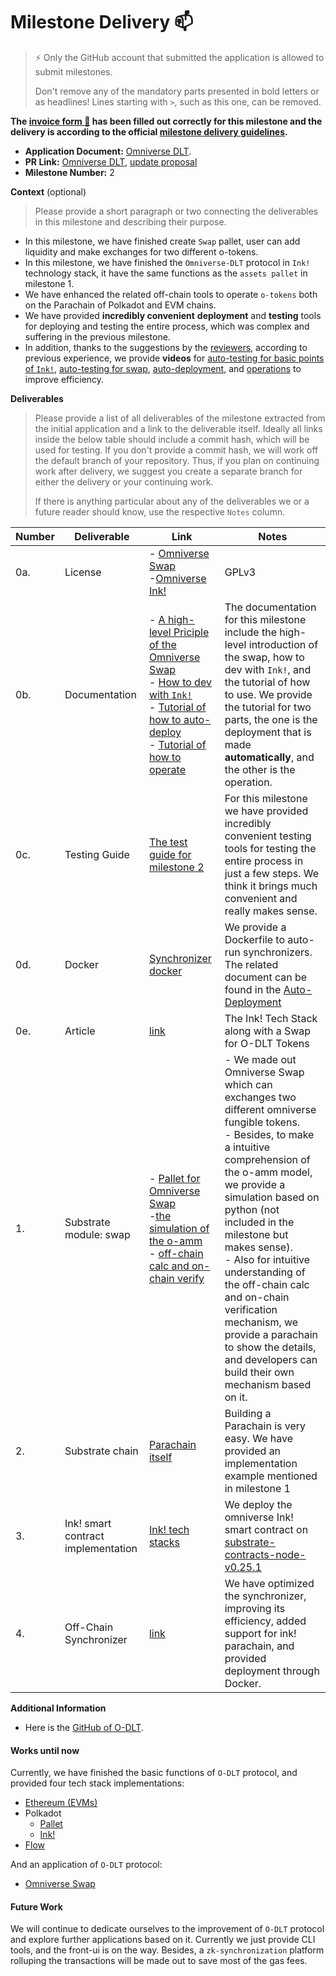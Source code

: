 # Milestone Delivery :mailbox:

> ⚡ Only the GitHub account that submitted the application is allowed to submit milestones.
>
> Don't remove any of the mandatory parts presented in bold letters or as headlines! Lines starting with `>`, such as this one, can be removed.

**The [invoice form :pencil:](https://docs.google.com/forms/d/e/1FAIpQLSfmNYaoCgrxyhzgoKQ0ynQvnNRoTmgApz9NrMp-hd8mhIiO0A/viewform) has been filled out correctly for this milestone and the delivery is according to the official [milestone delivery guidelines](https://github.com/w3f/Grants-Program/blob/master/docs/milestone-deliverables-guidelines.md).**

- **Application Document:** [Omniverse DLT](https://github.com/w3f/Grants-Program/blob/master/applications/Omniverse%20DLT.md).
- **PR Link:** [Omniverse DLT](https://github.com/w3f/Grants-Program/pull/1431), [update proposal](https://github.com/w3f/Grants-Program/pull/1475)
- **Milestone Number:** 2

**Context** (optional)

> Please provide a short paragraph or two connecting the deliverables in this milestone and describing their purpose.

- In this milestone, we have finished create `Swap` pallet, user can add liquidity and make exchanges for two different o-tokens.
- In this milestone, we have finished the `Omniverse-DLT` protocol in `Ink!` technology stack, it have the same functions as the `assets pallet` in milestone 1.
- We have enhanced the related off-chain tools to operate `o-tokens` both on the Parachain of Polkadot and EVM chains.
- We have provided **incredibly convenient** **deployment** and **testing** tools for deploying and testing the entire process, which was complex and suffering in the previous milestone.
- In addition, thanks to the suggestions by the [reviewers](https://github.com/w3f/Grant-Milestone-Delivery/pull/800#issuecomment-1502611594), according to previous experience, we provide **videos** for [auto-testing for basic points of `Ink!`](https://omniversedlt.s3.amazonaws.com/token-swap-test/token-test.mp4), [auto-testing for swap](https://omniversedlt.s3.amazonaws.com/token-swap-test/swap-test.mp4), [auto-deployment](https://omniversedlt.s3.amazonaws.com/auto-deploy-tutorial/Auto-Deployment.mp4), and [operations](https://omniversedlt.s3.amazonaws.com/auto-deploy-tutorial/Auto-Tutorial.mp4) to improve efficiency.

**Deliverables**

> Please provide a list of all deliverables of the milestone extracted from the initial application and a link to the deliverable itself. Ideally all links inside the below table should include a commit hash, which will be used for testing. If you don't provide a commit hash, we will work off the default branch of your repository. Thus, if you plan on continuing work after delivery, we suggest you create a separate branch for either the delivery or your continuing work.
>
> If there is anything particular about any of the deliverables we or a future reader should know, use the respective `Notes` column.

| Number | Deliverable                        | Link                                                                                                                                                                                                                                                                                                                                                                                                                                                                                                                                                                                                         | Notes                                                                                                                                                                                                                                                                                                                                                                                                                                                               |
| ------ | ---------------------------------- | ------------------------------------------------------------------------------------------------------------------------------------------------------------------------------------------------------------------------------------------------------------------------------------------------------------------------------------------------------------------------------------------------------------------------------------------------------------------------------------------------------------------------------------------------------------------------------------------------------------ | ------------------------------------------------------------------------------------------------------------------------------------------------------------------------------------------------------------------------------------------------------------------------------------------------------------------------------------------------------------------------------------------------------------------------------------------------------------------- |
| 0a.    | License                            | - [Omniverse Swap](https://github.com/Omniverse-Web3-Labs/omniverse-swap/blob/milestone-2/LICENSE) <br/> -[Omniverse Ink!](https://github.com/Omniverse-Web3-Labs/omniverse-ink/blob/main/LICENSE)                                                                                                                                                                                                                                                                                                                                                                                                           | GPLv3                                                                                                                                                                                                                                                                                                                                                                                                                                                               |
| 0b.    | Documentation                      | - [A high-level Priciple of the Omniverse Swap](https://github.com/Omniverse-Web3-Labs/Omniverse-DLT-Introduction/blob/main/docs/High-Level%20Principle%20of%20Omniverse%20Swap.md) <br/> - [How to dev with `Ink!`](https://github.com/Omniverse-Web3-Labs/Omniverse-DLT-Introduction/blob/main/docs/dev-for-Ink!.md) <br/> - [Tutorial of how to auto-deploy](https://github.com/Omniverse-Web3-Labs/Omniverse-DLT-Introduction/blob/main/docs/Auto-Deployment.md) <br/> - [Tutorial of how to operate](https://github.com/Omniverse-Web3-Labs/Omniverse-DLT-Introduction/blob/main/docs/Auto-Tutorial.md) | The documentation for this milestone include the high-level introduction of the swap, how to dev with `Ink!`, and the tutorial of how to use. We provide the tutorial for two parts, the one is the deployment that is made **automatically**, and the other is the operation.                                                                                                                                                                                      |
| 0c.    | Testing Guide                      | [The test guide for milestone 2](https://github.com/Omniverse-Web3-Labs/Omniverse-DLT-Introduction/blob/main/docs/test-guide/m2-test-guide.md)                                                                                                                                                                                                                                                                                                                                                                                                                                                               | For this milestone we have provided incredibly convenient testing tools for testing the entire process in just a few steps. We think it brings much convenient and really makes sense.                                                                                                                                                                                                                                                                              |
| 0d.    | Docker                             | [Synchronizer docker](https://github.com/Omniverse-Web3-Labs/omniverse-synchronizer/tree/milestone-2/docker)                                                                                                                                                                                                                                                                                                                                                                                                                                                                                                 | We provide a Dockerfile to auto-run synchronizers. The related document can be found in the [Auto-Deployment](https://github.com/Omniverse-Web3-Labs/Omniverse-DLT-Introduction/blob/main/docs/Auto-Deployment.md#launch-the-auto-synchronizer)                                                                                                                                                                                                                     |
| 0e.    | Article                            | [link](https://medium.com/@xiyuzheng1984/the-ink-tech-stack-along-with-a-swap-for-o-dlt-tokens-be128bb955e6)                                                                                                                                                                                                                                                                                                                                                                                                                                                                                                 | The Ink! Tech Stack along with a Swap for O-DLT Tokens                                                                                                                                                                                                                                                                                                                                                                                                              |
| 1.     | Substrate module: swap             | - [Pallet for Omniverse Swap](https://github.com/Omniverse-Web3-Labs/omniverse-swap/tree/milestone-2/pallets/omni-swap) <br/> -[the simulation of the o-amm](https://github.com/Omniverse-Web3-Labs/o-amm) <br/> - [off-chain calc and on-chain verify](https://github.com/Omniverse-Web3-Labs/O-AMM-ParaSim/tree/main)                                                                                                                                                                                                                                                                                      | - We made out Omniverse Swap which can exchanges two different omniverse fungible tokens. <br/> - Besides, to make a intuitive comprehension of the o-amm model, we provide a simulation based on python (not included in the milestone but makes sense). <br/> - Also for intuitive understanding of the off-chain calc and on-chain verification mechanism, we provide a parachain to show the details, and developers can build their own mechanism based on it. |
| 2.     | Substrate chain                    | [Parachain itself](https://github.com/Omniverse-Web3-Labs/omniverse-swap/tree/milestone-2)                                                                                                                                                                                                                                                                                                                                                                                                                                                                                                                   | Building a Parachain is very easy. We have provided an implementation example mentioned in milestone 1                                                                                                                                                                                                                                                                                                                                                              |
| 3.     | Ink! smart contract implementation | [Ink! tech stacks](https://github.com/Omniverse-Web3-Labs/omniverse-ink)                                                                                                                                                                                                                                                                                                                                                                                                                                                                                                                                     | We deploy the omniverse Ink! smart contract on [substrate-contracts-node-v0.25.1](https://github.com/paritytech/substrate-contracts-node/releases/tag/v0.25.1)                                                                                                                                                                                                                                                                                                      |
| 4.     | Off-Chain Synchronizer             | [link](https://github.com/Omniverse-Web3-Labs/omniverse-synchronizer/tree/milestone-2)                                                                                                                                                                                                                                                                                                                                                                                                                                                                                                                       | We have optimized the synchronizer, improving its efficiency, added support for ink! parachain, and provided deployment through Docker.                                                                                                                                                                                                                                                                                                                             |

**Additional Information**

- Here is the [GitHub of O-DLT](https://github.com/Omniverse-Web3-Labs).

#### **Works until now**

Currently, we have finished the basic functions of `O-DLT` protocol, and provided four tech stack implementations:

- [Ethereum (EVMs)](https://github.com/Omniverse-Web3-Labs/omniverse-evm/tree/main)
- Polkadot
  - [Pallet](https://github.com/Omniverse-Web3-Labs/omniverse-swap/tree/milestone-2/pallets)
  - [Ink!](https://github.com/Omniverse-Web3-Labs/omniverse-ink)
- [Flow](https://github.com/Omniverse-Web3-Labs/omniverse-flow)

And an application of `O-DLT` protocol:

- [Omniverse Swap](https://github.com/Omniverse-Web3-Labs/omniverse-swap/tree/milestone-2/pallets/omni-swap)

#### **Future Work**

We will continue to dedicate ourselves to the improvement of `O-DLT` protocol and explore further applications based on it. Currently we just provide CLI tools, and the front-ui is on the way. Besides, a `zk-synchronization` platform rolluping the transactions will be made out to save most of the gas fees.
